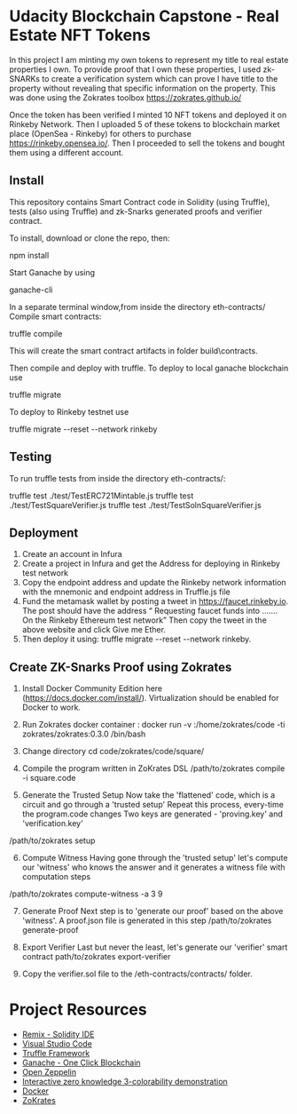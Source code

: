 # Udacity Blockchain Capstone - Real Estate NFT Tokens
In this project I am minting my own tokens to represent my title to real estate properties I own. To provide proof that I own these properties, I used zk-SNARKs to create a verification system which can prove I have title to the property without revealing that specific information on the property. This was done using the Zokrates toolbox https://zokrates.github.io/

Once the token has been verified I minted 10 NFT tokens and deployed it on Rinkeby Network. Then I uploaded 5 of these tokens to blockchain market place (OpenSea - Rinkeby) for others to purchase https://rinkeby.opensea.io/. Then I proceeded to sell the tokens and bought them using a different account. 

## Install
This repository contains Smart Contract code in Solidity (using Truffle), tests (also using Truffle) and zk-Snarks generated proofs and verifier contract.

To install, download or clone the repo, then:

npm install

Start Ganache by using

ganache-cli

In a separate terminal window,from inside the directory eth-contracts/ Compile smart contracts:

truffle compile

This will create the smart contract artifacts in folder build\contracts.

Then compile and deploy with truffle.
To deploy to local ganache blockchain use

truffle migrate

To deploy to Rinkeby testnet use

truffle migrate --reset --network rinkeby

## Testing
To run truffle tests from inside the directory eth-contracts/:

truffle test ./test/TestERC721Mintable.js
truffle test ./test/TestSquareVerifier.js
truffle test ./test/TestSolnSquareVerifier.js

## Deployment
1. Create an account in Infura
2. Create a project in Infura and get the Address for deploying in Rinkeby test network
3. Copy the endpoint address and update the Rinkeby network information with the mnemonic and endpoint address in Truffle.js file
4. Fund the metamask wallet by posting a tweet in https://faucet.rinkeby.io. The post should have the address “ Requesting faucet funds into ……. On the Rinkeby Ethereum test network” Then copy the tweet in the above website and click Give me Ether.
5. Then deploy it using: truffle migrate --reset --network rinkeby. 

## Create ZK-Snarks Proof using Zokrates
1. Install Docker Community Edition here (https://docs.docker.com/install/). Virtualization should be enabled for Docker to work.

2. Run Zokrates docker container : docker run -v :/home/zokrates/code -ti zokrates/zokrates:0.3.0 /bin/bash

3. Change directory cd code/zokrates/code/square/

4. Compile the program written in ZoKrates DSL /path/to/zokrates compile -i square.code

5. Generate the Trusted Setup Now take the 'flattened' code, which is a circuit and go through a 'trusted setup' Repeat this process, every-time the program.code changes Two keys are generated - 'proving.key' and 'verification.key'

/path/to/zokrates setup

6. Compute Witness Having gone through the 'trusted setup' let's compute our 'witness' who knows the answer and it generates a witness file with computation steps

/path/to/zokrates compute-witness -a 3 9

7. Generate Proof Next step is to 'generate our proof' based on the above 'witness'. A proof.json file is generated in this step
/path/to/zokrates generate-proof

8. Export Verifier Last but never the least, let's generate our 'verifier' smart contract
path/to/zokrates export-verifier

9. Copy the verifier.sol file to the /eth-contracts/contracts/ folder.


# Project Resources

* [Remix - Solidity IDE](https://remix.ethereum.org/)
* [Visual Studio Code](https://code.visualstudio.com/)
* [Truffle Framework](https://truffleframework.com/)
* [Ganache - One Click Blockchain](https://truffleframework.com/ganache)
* [Open Zeppelin ](https://openzeppelin.org/)
* [Interactive zero knowledge 3-colorability demonstration](http://web.mit.edu/~ezyang/Public/graph/svg.html)
* [Docker](https://docs.docker.com/install/)
* [ZoKrates](https://github.com/Zokrates/ZoKrates)
